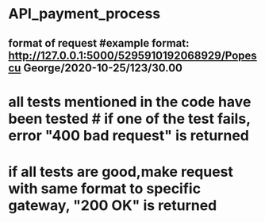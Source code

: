 # API_payment_process

## format of request #example format: http://127.0.0.1:5000/5295910192068929/Popescu George/2020-10-25/123/30.00 
# all tests mentioned in the code have been tested # if one of the test fails, error "400 bad request" is returned 
# if all tests are good,make request with same format to specific gateway, "200 OK" is returned
